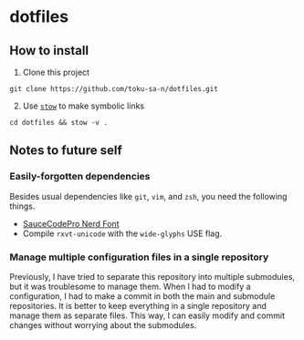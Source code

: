 # dotfiles

## How to install

1.  Clone this project

```shell
git clone https://github.com/toku-sa-n/dotfiles.git
```

2.  Use [`stow`](https://www.gnu.org/software/stow/) to make symbolic links

```shell
cd dotfiles && stow -v .
```

## Notes to future self

### Easily-forgotten dependencies

Besides usual dependencies like `git`, `vim`, and `zsh`, you need the following
things.

*   [SauceCodePro Nerd Font](https://www.nerdfonts.com/font-downloads)
*   Compile `rxvt-unicode` with the `wide-glyphs` USE flag.

### Manage multiple configuration files in a single repository

Previously, I have tried to separate this repository into multiple submodules,
but it was troublesome to manage them. When I had to modify a configuration, I
had to make a commit in both the main and submodule repositories. It is better
to keep everything in a single repository and manage them as separate files.
This way, I can easily modify and commit changes without worrying about the
submodules.
